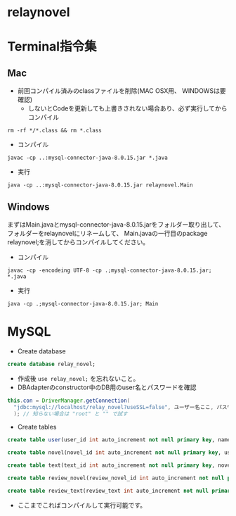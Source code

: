 relaynovel
===
# Terminal指令集
## Mac
- 前回コンパイル済みのclassファイルを削除(MAC OSX用、 WINDOWSは要確認)
  - しないとCodeを更新しても上書きされない場合あり、必ず実行してからコンパイル
```
rm -rf */*.class && rm *.class
```
- コンパイル
```
javac -cp ..:mysql-connector-java-8.0.15.jar *.java
```
- 実行
```
java -cp ..:mysql-connector-java-8.0.15.jar relaynovel.Main
```

## Windows

まずはMain.javaとmysql-connector-java-8.0.15.jarをフォルダー取り出して、
フォルダーをrelaynovelにリネームして、
Main.javaの一行目のpackage relaynovel;を消してからコンパイルしてください。
- コンパイル
```
javac -cp -encodeing UTF-8 -cp .;mysql-connector-java-8.0.15.jar; *.java
```
- 実行
```
java -cp .;mysql-connector-java-8.0.15.jar; Main
```

# MySQL
- Create database
```sql
create database relay_novel;
```
- 作成後 `use relay_novel;` を忘れないこと。
- DBAdapterのconstructor中のDB用のuser名とパスワードを確認
```java
this.con = DriverManager.getConnection(
  "jdbc:mysql://localhost/relay_novel?useSSL=false", ユーザー名ここ, パスワードここ
  ); // 知らない場合は "root" と "" で試す
```
- Create tables
```sql
create table user(user_id int auto_increment not null primary key, name varchar(255) unique not null, password varchar(255) not null, birthday date not null, gender int not null);

create table novel(novel_id int auto_increment not null primary key, user_id int not null, title varchar(255) not null, date datetime not null);

create table text(text_id int auto_increment not null primary key, novel_id int not null, user_id int not null, text text not null, date datetime not null);

create table review_novel(review_novel_id int auto_increment not null primary key, user_id int not null, novel_id int not null, text text not null, score int not null, date datetime not null);

create table review_text(review_text int auto_increment not null primary key, user_id int not null, text_id int not null, text text not null, score int not null, date datetime not null);
```
- ここまでこればコンパイルして実行可能です。
